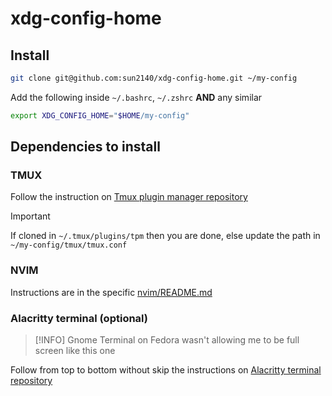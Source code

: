 # xdg-config-home

## Install

```bash
git clone git@github.com:sun2140/xdg-config-home.git ~/my-config
```

Add the following inside `~/.bashrc`, `~/.zshrc` **AND** any similar

```bash
export XDG_CONFIG_HOME="$HOME/my-config"
```

## Dependencies to install

### TMUX

Follow the instruction on [Tmux plugin manager repository](https://github.com/tmux-plugins/tpm)

> [!IMPORTANT]
> If cloned in `~/.tmux/plugins/tpm` then you are done, else update the path in `~/my-config/tmux/tmux.conf`

### NVIM

Instructions are in the specific [nvim/README.md](nvim/README.md)

### Alacritty terminal (optional)

> [!INFO]
> Gnome Terminal on Fedora wasn't allowing me to be full screen like this one

Follow from top to bottom without skip the instructions on [Alacritty terminal repository](https://github.com/alacritty/alacritty/blob/master/INSTALL.md)
